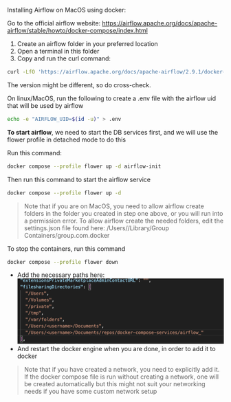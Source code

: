 Installing Airflow on MacOS using docker:

Go to the official airflow website: https://airflow.apache.org/docs/apache-airflow/stable/howto/docker-compose/index.html

1. Create an airflow folder in your preferred location
2. Open a terminal in this folder
3. Copy and run the curl command:

```bash
curl -LfO 'https://airflow.apache.org/docs/apache-airflow/2.9.1/docker-compose.yaml'
```

The version might be different, so do cross-check.

On linux/MacOS, run the following to create a .env file with the airflow uid that will be used by airflow

```bash
echo -e "AIRFLOW_UID=$(id -u)" > .env
```

**To start airflow**, we need to start the DB services first, and we will use the flower profile in detached mode to do this

Run this command:

```bash
docker compose --profile flower up -d airflow-init
```

Then run this command to start the airflow service

```bash
docker compose --profile flower up -d
```

> Note that if you are on MacOS, you need to allow airflow create folders in the folder you created in step one above, or you will run into a permission error. To allow airflow create the needed folders, edit the settings.json file found here: /Users/<username>/Library/Group Containers/group.com.docker

To stop the containers, run this command

```bash
docker compose --profile flower down
```

- Add the necessary paths here:
  ![alt text](image.png)
- And restart the docker engine when you are done, in order to add it to docker

> Note that if you have created a network, you need to explicitly add it. If the docker compose file is run without creating a network, one will be created automatically but this might not suit your networking needs if you have some custom network setup
